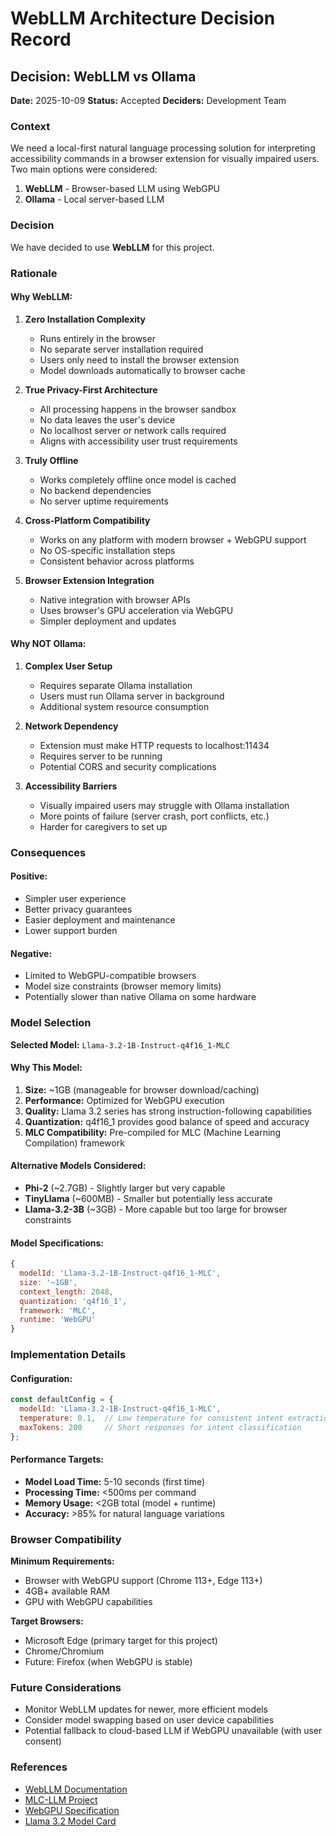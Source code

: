 # WebLLM Architecture Decision Record

## Decision: WebLLM vs Ollama

**Date:** 2025-10-09
**Status:** Accepted
**Deciders:** Development Team

### Context

We need a local-first natural language processing solution for interpreting accessibility commands in a browser extension for visually impaired users. Two main options were considered:

1. **WebLLM** - Browser-based LLM using WebGPU
2. **Ollama** - Local server-based LLM

### Decision

We have decided to use **WebLLM** for this project.

### Rationale

#### Why WebLLM:

1. **Zero Installation Complexity**
   - Runs entirely in the browser
   - No separate server installation required
   - Users only need to install the browser extension
   - Model downloads automatically to browser cache

2. **True Privacy-First Architecture**
   - All processing happens in the browser sandbox
   - No data leaves the user's device
   - No localhost server or network calls required
   - Aligns with accessibility user trust requirements

3. **Truly Offline**
   - Works completely offline once model is cached
   - No backend dependencies
   - No server uptime requirements

4. **Cross-Platform Compatibility**
   - Works on any platform with modern browser + WebGPU support
   - No OS-specific installation steps
   - Consistent behavior across platforms

5. **Browser Extension Integration**
   - Native integration with browser APIs
   - Uses browser's GPU acceleration via WebGPU
   - Simpler deployment and updates

#### Why NOT Ollama:

1. **Complex User Setup**
   - Requires separate Ollama installation
   - Users must run Ollama server in background
   - Additional system resource consumption

2. **Network Dependency**
   - Extension must make HTTP requests to localhost:11434
   - Requires server to be running
   - Potential CORS and security complications

3. **Accessibility Barriers**
   - Visually impaired users may struggle with Ollama installation
   - More points of failure (server crash, port conflicts, etc.)
   - Harder for caregivers to set up

### Consequences

#### Positive:
- Simpler user experience
- Better privacy guarantees
- Easier deployment and maintenance
- Lower support burden

#### Negative:
- Limited to WebGPU-compatible browsers
- Model size constraints (browser memory limits)
- Potentially slower than native Ollama on some hardware

### Model Selection

**Selected Model:** `Llama-3.2-1B-Instruct-q4f16_1-MLC`

#### Why This Model:

1. **Size:** ~1GB (manageable for browser download/caching)
2. **Performance:** Optimized for WebGPU execution
3. **Quality:** Llama 3.2 series has strong instruction-following capabilities
4. **Quantization:** q4f16_1 provides good balance of speed and accuracy
5. **MLC Compatibility:** Pre-compiled for MLC (Machine Learning Compilation) framework

#### Alternative Models Considered:

- **Phi-2** (~2.7GB) - Slightly larger but very capable
- **TinyLlama** (~600MB) - Smaller but potentially less accurate
- **Llama-3.2-3B** (~3GB) - More capable but too large for browser constraints

#### Model Specifications:

```javascript
{
  modelId: 'Llama-3.2-1B-Instruct-q4f16_1-MLC',
  size: '~1GB',
  context_length: 2048,
  quantization: 'q4f16_1',
  framework: 'MLC',
  runtime: 'WebGPU'
}
```

### Implementation Details

#### Configuration:

```javascript
const defaultConfig = {
  modelId: 'Llama-3.2-1B-Instruct-q4f16_1-MLC',
  temperature: 0.1,  // Low temperature for consistent intent extraction
  maxTokens: 200     // Short responses for intent classification
};
```

#### Performance Targets:

- **Model Load Time:** 5-10 seconds (first time)
- **Processing Time:** <500ms per command
- **Memory Usage:** <2GB total (model + runtime)
- **Accuracy:** >85% for natural language variations

### Browser Compatibility

**Minimum Requirements:**
- Browser with WebGPU support (Chrome 113+, Edge 113+)
- 4GB+ available RAM
- GPU with WebGPU capabilities

**Target Browsers:**
- Microsoft Edge (primary target for this project)
- Chrome/Chromium
- Future: Firefox (when WebGPU is stable)

### Future Considerations

- Monitor WebLLM updates for newer, more efficient models
- Consider model swapping based on user device capabilities
- Potential fallback to cloud-based LLM if WebGPU unavailable (with user consent)

### References

- [WebLLM Documentation](https://webllm.mlc.ai/)
- [MLC-LLM Project](https://mlc.ai/)
- [WebGPU Specification](https://www.w3.org/TR/webgpu/)
- [Llama 3.2 Model Card](https://huggingface.co/meta-llama/Llama-3.2-1B-Instruct)
